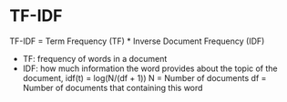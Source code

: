 # TF-IDF
TF-IDF = Term Frequency (TF) * Inverse Document Frequency (IDF)  
- TF: frequency of words in a document  
- IDF: how much information the word provides about the topic of the document, idf(t) = log(N/(df + 1))
N = Number of documents
df = Number of documents that containing this word